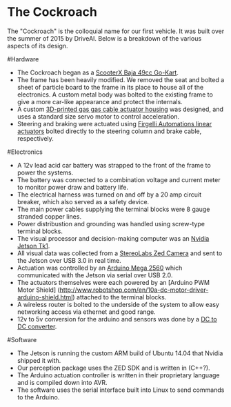 # The Cockroach
The "Cockroach" is the colloquial name for our first vehicle. It was built over the summer of 2015 by DriveAI. Below is a breakdown of the various aspects of its design.

#Hardware
- The Cockroach began as a [ScooterX Baja 49cc Go-Kart](http://www.scooterx.biz/en/gas-go-karts/20-49cc-scooterx-baja-off-road-go-kart.html). 
- The frame has been heavily modified. We removed the seat and bolted a sheet of particle board to the frame in its place to house all of the electronics. A custom metal body was bolted to the existing frame to give a more car-like appearance and protect the internals. 
- A custom [3D-printed gas gas cable actuator housing](https://github.com/DriveAI/cockroach-actuator/tree/master/parts) was designed, and uses a standard size servo motor to control acceleration.
- Steering and braking were actuated using [Firgelli Automations linear actuators](https://www.firgelliauto.com/products/feedback-rod-actuator) bolted directly to the steering column and brake cable, respectively.

#Electronics
- A 12v lead acid car battery was strapped to the front of the frame to power the systems.
- The battery was connected to a combination voltage and current meter to monitor power draw and battery life.
- The electrical harness was turned on and off by a 20 amp circuit breaker, which also served as a safety device.
- The main power cables supplying the terminal blocks were 8 gauge stranded copper lines.
- Power distribustion and grounding was handled using screw-type terminal blocks.
- The visual processor and decision-making computer was an [Nvidia Jetson Tk1](http://www.nvidia.com/object/jetson-tk1-embedded-dev-kit.html).
- All visual data was collected from a [StereoLabs Zed Camera](https://www.stereolabs.com/zed/specs/) and sent to the Jetson over USB 3.0 in real time.
- Actuation was controlled by an [Arduino Mega 2560](https://www.arduino.cc/en/Main/ArduinoBoardMega2560) which communicated with the Jetson via serial over USB 2.0.
- The actuators themselves were each powered by an [Arduino PWM Motor Shield] (http://www.robotshop.com/en/10a-dc-motor-driver-arduino-shield.html) attached to the terminal blocks.
- A wireless router is bolted to the underside of the system to allow easy networking access via ethernet and good range.
- 12v to 5v conversion for the arduino and sensors was done by a [DC to DC converter](http://www.ebay.com/itm/LM2596-Buck-Step-down-Power-Converter-Module-DC-4-0-40-to-1-3-37V-LED-Voltmeter-/400802470941?hash=item5d51b05c1d:g:XyoAAOSwLa9UXJBL).

#Software
- The Jetson is running the custom ARM build of Ubuntu 14.04 that Nvidia shipped it with.
- Our perception package uses the ZED SDK and is written in (C++?).
- The Arduino actuation controller is written in their proprietary language and is compiled down into AVR.
- The software uses the serial interface built into Linux to send commands to the Arduino.
